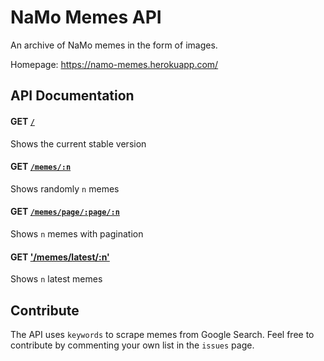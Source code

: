# NaMo Memes API

An archive of NaMo memes in the form of images.

Homepage: https://namo-memes.herokuapp.com/

## API Documentation

#### GET [`/`](https://namo-memes.herokuapp.com/)

Shows the current stable version

#### GET [`/memes/:n`](https://namo-memes.herokuapp.com/memes/10)

Shows randomly `n` memes

#### GET [`/memes/page/:page/:n`](https://namo-memes.herokuapp.com/memes/page/0/10)

Shows `n` memes with pagination

#### GET ['/memes/latest/:n'](https://namo-memes.herokuapp.com/memes/latest/10)

Shows `n` latest memes

## Contribute

The API uses `keywords` to scrape memes from Google Search. Feel free to contribute by commenting your own list in the `issues` page.
